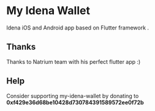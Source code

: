 # My Idena Wallet

Idena iOS and Android app based on Flutter framework .

## Thanks
Thanks to Natrium team with his perfect flutter app :)

## Help

Consider supporting my-idena-wallet by donating to **0xf429e36d68be10428d730784391589572ee0f72b**

